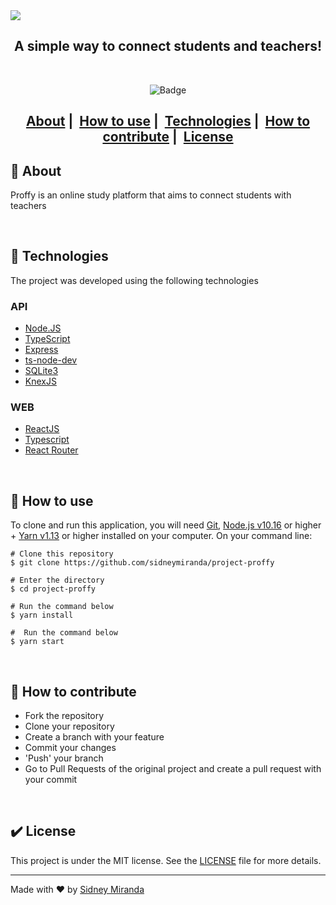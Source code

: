 <div width="auto"><img src="https://cdn.loom.com/sessions/thumbnails/5f9085390da94034a37a454cb2f2ba94-with-play.gif" /></div>

## <div align="center"> A simple way to connect students and teachers! </div>
<br/>

<div align="center">

![Badge](https://img.shields.io/github/license/sidneymiranda/project-proffy)

</div>

<h2 align="center">
  <a href="#green_book-about">About</a>&nbsp;|&nbsp;
  <a href="#pencil-how-to-use">How to use</a>&nbsp;|&nbsp;
  <a href="#rocket-technologies">Technologies</a>&nbsp;|&nbsp;
  <a href="#link-how-to-contribute">How to contribute</a>&nbsp;|&nbsp;
  <a href="#heavy_check_mark-license">License</a>
</h2>

## :green_book: About

Proffy is an online study platform that aims to connect students with teachers

<br />

## :rocket: Technologies 

The project was developed using the following technologies

### API
- [Node.JS](https://nodejs.org/)
- [TypeScript](https://www.typescriptlang.org)
- [Express](https://expressjs.com/)
- [ts-node-dev](https://github.com/whitecolor/ts-node-dev)
- [SQLite3](https://www.npmjs.com/package/sqlite3)
- [KnexJS](http://knexjs.org/)

### WEB
- [ReactJS](https://reactjs.org/)
- [Typescript](https://www.typescriptlang.org)
- [React Router](https://github.com/ReactTraining/react-router)

<br />

## :pencil: How to use
To clone and run this application, you will need [Git](https://git-scm.com/), [Node.js v10.16](https://nodejs.org/en/) or 
higher + [Yarn v1.13](https://yarnpkg.com/) or higher installed on your computer. On your command line:

```
# Clone this repository
$ git clone https://github.com/sidneymiranda/project-proffy

# Enter the directory
$ cd project-proffy

# Run the command below
$ yarn install

#  Run the command below
$ yarn start
```

<br />

## :link: How to contribute 

- Fork the repository
- Clone your repository
- Create a branch with your feature
- Commit your changes
- 'Push' your branch
- Go to Pull Requests of the original project and create a pull request with your commit

<br />

## :heavy_check_mark: License 

This project is under the MIT license. See the [LICENSE](https://github.com/sidneymiranda/project-proffy/blob/master/LICENSE.txt) file for more details.

---
Made with :heart: by [Sidney Miranda](https://www.linkedin.com/in/sidney-miranda/)
